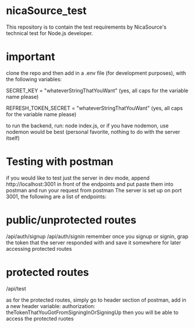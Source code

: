 # nicaSource_test

This repository is to contain the test requirements by NicaSource's technical test for Node.js developer. 

# important 
clone the repo and then add in a .env file (for development purposes), with the following variables: 

SECRET_KEY = "whateverStringThatYouWant" (yes, all caps for the variable name please)

REFRESH_TOKEN_SECRET = "whateverStringThatYouWant" (yes, all caps for the variable name please)

to run the backend, run: node index.js, or if you have nodemon, use nodemon would be best (personal favorite, nothing to do with the 
server itself)

# Testing with postman
if you would like to test just the server in dev mode, append http://localhost:3001 in front of the endpoints and put paste them 
into postman and run your request from
postman
The server is set up on port 3001, the following are a list of endpoints:
# public/unprotected routes
/api/auth/signup 
/api/auth/signin
remember once you signup or signin, grap the token that the server responded with and save it somewhere for later accessing protected routes
# protected routes
/api/test


as for the protected routes, simply go to header section of postman, add in a new header variable: authorization: theTokenThatYouGotFromSigningInOrSigningUp
then you will be able to access the protected ruotes 


